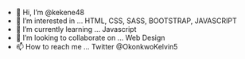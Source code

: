 - 👋 Hi, I’m @kekene48
- 👀 I’m interested in ... HTML, CSS, SASS, BOOTSTRAP, JAVASCRIPT
- 🌱 I’m currently learning ... Javascript
- 💞️ I’m looking to collaborate on ... Web  Design
- 📫 How to reach me ... Twitter @OkonkwoKelvin5

<!---
kekene48/kekene48 is a ✨ special ✨ repository because its `README.md` (this file) appears on your GitHub profile.
You can click the Preview link to take a look at your changes.
--->
